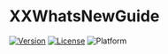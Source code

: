 # XXWhatsNewGuide
[![Version](https://img.shields.io/cocoapods/v/XXWhatsNewGuide.svg?style=flat)](https://cocoapods.org/pods/XXWhatsNewGuide) [![License](https://img.shields.io/cocoapods/l/XXWhatsNewGuide.svg?style=flat)](blob/master/License) ![Platform](https://img.shields.io/cocoapods/p/XXWhatsNewGuide.svg?style=flat)
